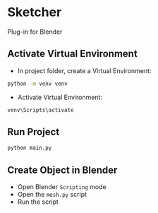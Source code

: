 # Sketcher
Plug-in for Blender

## Activate Virtual Environment
- In project folder, create a Virtual Environment:
```bash
python -m venv venv
```
- Activate Virtual Environment:
```bash
venv\Scripts\activate
```

## Run Project
```bash
python main.py
```

## Create Object in Blender
- Open Blender ```Scripting``` mode
- Open the ```mesh.py``` script
- Run the script